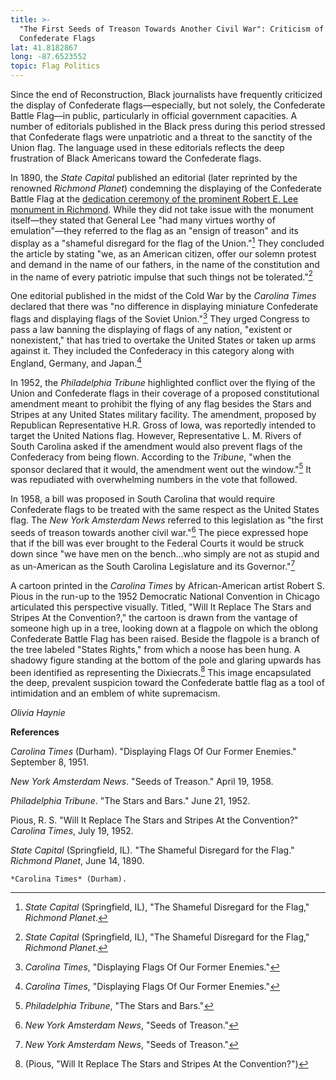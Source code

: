 ```yaml
---
title: >-
  "The First Seeds of Treason Towards Another Civil War": Criticism of
  Confederate Flags
lat: 41.8182867
long: -87.6523552
topic: Flag Politics
---
```

Since the end of Reconstruction, Black journalists have frequently criticized the display of Confederate flags—especially, but not solely, the Confederate Battle Flag—in public, particularly in official government capacities. A number of editorials published in the Black press during this period stressed that Confederate flags were unpatriotic and a threat to the sanctity of the Union flag. The language used in these editorials reflects the deep frustration of Black Americans toward the Confederate flags.

In 1890, the _State Capital_ published an editorial (later reprinted by the renowned _Richmond Planet_) condemning the displaying of the Confederate Battle Flag at the [dedication ceremony of the prominent Robert E. Lee monument in Richmond](https://falseimage.pennds.org/essay/Lee-in-Richmond-Forging-Heavier-Chains). While they did not take issue with the monument itself—they stated that General Lee "had many virtues worthy of emulation"—they referred to the flag as an "ensign of treason" and its display as a "shameful disregard for the flag of the Union."[^1] They concluded the article by stating "we, as an American citizen, offer our solemn protest and demand in the name of our fathers, in the name of the constitution and in the name of every patriotic impulse that such things not be tolerated."[^2]

One editorial published in the midst of the Cold War by the _Carolina Times_ declared that there was "no difference in displaying miniature Confederate flags and displaying flags of the Soviet Union."[^3] They urged Congress to pass a law banning the displaying of flags of any nation, "existent or nonexistent," that has tried to overtake the United States or taken up arms against it. They included the Confederacy in this category along with England, Germany, and Japan.[^4]

In 1952, the _Philadelphia Tribune_ highlighted conflict over the flying of the Union and Confederate flags in their coverage of a proposed constitutional amendment meant to prohibit the flying of any flag besides the Stars and Stripes at any United States military facility. The amendment, proposed by Republican Representative H.R. Gross of Iowa, was reportedly intended to target the United Nations flag. However, Representative L. M. Rivers of South Carolina asked if the amendment would also prevent flags of the Confederacy from being flown. According to the _Tribune_, "when the sponsor declared that it would, the amendment went out the window."[^5] It was repudiated with overwhelming numbers in the vote that followed.

In 1958, a bill was proposed in South Carolina that would require Confederate flags to be treated with the same respect as the United States flag. The _New York Amsterdam News_ referred to this legislation as "the first seeds of treason towards another civil war."[^6] The piece expressed hope that if the bill was ever brought to the Federal Courts it would be struck down since "we have men on the bench...who simply are not as stupid and as un-American as the South Carolina Legislature and its Governor."[^7]

A cartoon printed in the _Carolina Times_ by African-American artist Robert S. Pious in the run-up to the 1952 Democratic National Convention in Chicago articulated this perspective visually. Titled, "Will It Replace The Stars and Stripes At the Convention?," the cartoon is drawn from the vantage of someone high up in a tree, looking down at a flagpole on which the oblong Confederate Battle Flag has been raised. Beside the flagpole is a branch of the tree labeled "States Rights," from which a noose has been hung. A shadowy figure standing at the bottom of the pole and glaring upwards has been identified as representing the Dixiecrats.[^8] This image encapsulated the deep, prevalent suspicion toward the Confederate battle flag as a tool of intimidation and an emblem of white supremacism.

_Olivia Haynie_




**References**

_Carolina Times_ (Durham). "Displaying Flags Of Our Former Enemies." September 8, 1951.

_New York Amsterdam News_. "Seeds of Treason." April 19, 1958.

_Philadelphia Tribune_. "The Stars and Bars." June 21, 1952.

Pious, R. S. "Will It Replace The Stars and Stripes At the Convention?" _Carolina Times_, July 19, 1952.

_State Capital_ (Springfield, IL). "The Shameful Disregard for the Flag." _Richmond Planet_, June 14, 1890.

[^1]: _State Capital_ (Springfield, IL), "The Shameful Disregard for the Flag," _Richmond Planet_.

[^2]: _State Capital_ (Springfield, IL), "The Shameful Disregard for the Flag," _Richmond Planet_.

[^3]: _Carolina Times_, "Displaying Flags Of Our Former Enemies."

[^4]: _Carolina Times_, "Displaying Flags Of Our Former Enemies."

[^5]: _Philadelphia Tribune_, "The Stars and Bars."

[^6]: _New York Amsterdam News_, "Seeds of Treason."

[^7]: _New York Amsterdam News_, "Seeds of Treason."

[^8]: (Pious, "Will It Replace The Stars and Stripes At the Convention?")

```
*Carolina Times* (Durham).
```
